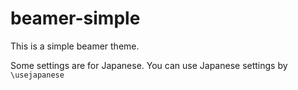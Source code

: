 # beamer-simple
This is a simple beamer theme.

Some settings are for Japanese.
You can use Japanese settings by `\usejapanese`
